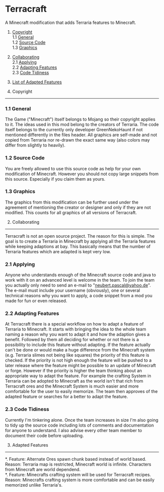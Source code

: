 Terracraft
==========

A Minecraft modification that adds Terraria features to Minecraft.

1. <a href="#1-copyright">Copyright</a><br/>
    1.1 <a href="#11-general">General</a><br/>
    1.2 <a href="#12-source-code">Source Code</a><br/>
    1.3 <a href="#13-graphics">Graphics</a><br/>
2. <a href="#2-collaborating">Collaborating</a><br/>
    2.1 <a href="#21-applying">Applying</a><br/>
    2.2 <a href="#22-adapting-features">Adapting Features</a><br/>
    2.3 <a href="#23-code-tidiness">Code Tidiness</a><br/>
3. <a href="#3-adapted-features">List of Adapted Features</a><br/>

1. Copyright
----------

### 1.1 General ###
The Game ("Minecraft") itself belongs to Mojang so their copyright applies to it. The ideas used in this mod belong to
the creators of Terraria. The code itself belongs to the currently only developer GreenNekoHaunt if not mentioned
differently in the files header. All graphics are self-made and not copied from Terraria nor re-drawn the exact same way
(also colors may differ from slightly to heavily).

### 1.2 Source Code ###
You are freely allowed to use this source code as help for your own modification of Minecraft. However you should not
copy large snippets from this source. Especially if you claim them as yours.

### 1.3 Graphics ###
The graphics from this modification can be further used under the agreement of mentioning the creator or designer and
only if they are not modified. This counts for all graphics of all versions of Terracraft.

2. Collaborating
----------
Terracraft is not an open source project. The reason for this is simple. The goal is to create a Terraria in Minecraft
by applying all the Terraria features while keeping adaptions at bay. This basically means that the number of Terraria
features which are adapted is kept very low.

### 2.1 Applying ###
Anyone who understands enough of the Minecraft source code and java to work with it on an advanced level is welcome in
the team. To join the team you actually only need to send an e-mail to "neubert.pascal@yahoo.de". The e-mail must
include your username (obviously), one or several technical reasons why you want to apply, a code snippet from a mod you
made for fun or even released.

### 2.2 Adapting Features ###
At Terracraft there is a special workflow on how to adapt a feature of Terraria to Minecraft. It starts with bringing
the idea to the whole team naming a reason why you want to adapt it and how the adaption gives a benefit. Followed by
them all deciding for whether or not there is a possibility to include this feature without adapting. If the feature
actually can't be done or would make a huge difference from the Minecraft system (e.g. Terraria slimes not being like
squares) the priority of this feature is checked. If the priority is not high enough the feature will be pushed to a
later release where the feature might be possible to an update of Minecraft or forge. However if the priority is higher
the team thinking about an appropriate way to adapt the feature. For example the crafting System in Terraria can be
adopted to Minecraft as the world isn't that rich from Terracraft ores and the Minecraft System is much easier and
more comfortable for the user to easily memorize. The team then approves of the adapted feature or searches for a better
to adapt the feature.

### 2.3 Code Tidiness ###
Currently I'm tinkering alone. Once the team increases in size I'm also going to tidy up the source code including lots
of comments and documentation for anyone to understand. I also advise every other team member to document their code
before uploading.

3. Adapted Features
----------

*.  Feature: Alternate Ores spawn chunk based instead of world based.<br/>
    Reason: Terraria map is restricted, Minecraft world is infinite. Characters from Minecraft are world dependend.<br/>
*.  Feature: Minecrafts crafting system will be used for Terracraft recipes.<br/>
    Reason: Minecrafts crafting system is more comfortable and can be easily memorized unlike Terraria's.<br/>

